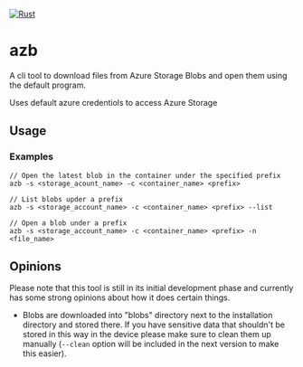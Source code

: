 [![Rust](https://github.com/channaj/azb/actions/workflows/rust.yml/badge.svg)](https://github.com/channaj/azb/actions/workflows/rust.yml)
# azb
A cli tool to download files from Azure Storage Blobs and open them using the default program.

Uses default azure credentiols to access Azure Storage

## Usage


### Examples


```
// Open the latest blob in the container under the specified prefix
azb -s <storage_acount_name> -c <container_name> <prefix>
```

```
// List blobs upder a prefix
azb -s <storage_account_name> -c <container_name> <prefix> --list
```

```
// Open a blob under a prefix
azb -s <storage_account_name> -c <container_name> <prefix> -n <file_name>
```

## Opinions

Please note that this tool is still in its initial development phase and currently has some strong opinions about how it does certain things.

- Blobs are downloaded into "blobs" directory next to the installation directory and stored there. If you have sensitive data that shouldn't be stored in this way in the device please make sure to clean them up manually (`--clean` option will be included in the next version to make this easier).


